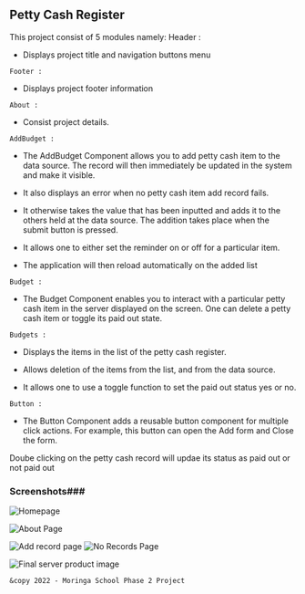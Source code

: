 ## Petty Cash Register
This project consist of 5 modules namely:
Header :
- Displays project title and navigation buttons menu

```Footer :```
- Displays project footer information

```About :```
- Consist project details.

```AddBudget :```
- The AddBudget Component allows you to add petty cash item to the data source. The record will then immediately be updated in the system and make it visible.

- It also displays an error when no petty cash item add record fails.

- It otherwise takes the value that has been inputted and adds it to the others held at the data source. The addition takes place when the submit button is pressed.

- It allows one to either set the reminder on or off for a particular item.

- The application will then reload automatically on the added list

```Budget :```
- The Budget Component enables you to interact with a particular petty cash item in the server displayed on the screen. One can delete a petty cash item or toggle its paid out state.

```Budgets :```
- Displays the items in the list of the petty cash register.

- Allows deletion of the items from the list, and from the data source.

- It allows one to use a toggle function to set the paid out status yes or no.

```Button :```
- The Button Component adds a reusable button component for multiple click actions. For example, this button can open the Add form and Close the form.

Doube clicking on the petty cash record will updae its status as paid out or not paid out

### Screenshots###

![Homepage](images/homepage.png "Homepage")

![About Page](images/about.png "About page")

![Add record page](images/add-record.png "Add record page")
![No Records Page](images/no-records-found.png "No Records Page")


![Final server product image](images/homepage.png "Full project image")

```&copy 2022 - Moringa School Phase 2 Project```
